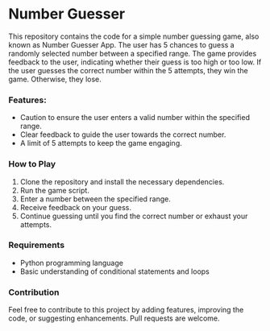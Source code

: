 ﻿# Number Guesser

This repository contains the code for a simple number guessing game, also known as Number Guesser App. The user has 5 chances to guess a randomly selected number between a specified range. The game provides feedback to the user, indicating whether their guess is too high or too low. If the user guesses the correct number within the 5 attempts, they win the game. Otherwise, they lose.

### Features:

* Caution to ensure the user enters a valid number within the specified range.
* Clear feedback to guide the user towards the correct number.
* A limit of 5 attempts to keep the game engaging.

### How to Play

1. Clone the repository and install the necessary dependencies.
2. Run the game script.
3. Enter a number between the specified range.
4. Receive feedback on your guess.
5. Continue guessing until you find the correct number or exhaust your attempts.

### Requirements

* Python programming language
* Basic understanding of conditional statements and loops

### Contribution

Feel free to contribute to this project by adding features, improving the code, or suggesting enhancements. Pull requests are welcome.
